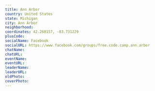 ```yaml
---
title: Ann Arbor
country: United States
state: Michigan
city: Ann Arbor
neighborhood: 
coordinates: 42.268157, -83.731229
plusCode:
socialName: Facebook
socialURL: https://www.facebook.com/groups/free.code.camp.ann.arbor
chatName:
chatURL:
eventName:
eventURL:
leaderName:
leaderURL:
oldPhoto: 
coverPhoto:
---
```

